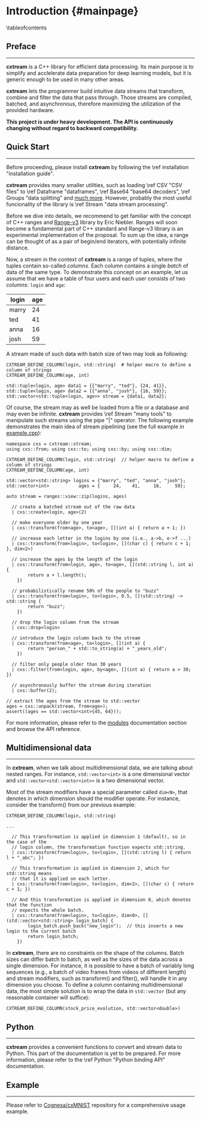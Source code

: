 Introduction {#mainpage}
============

\tableofcontents

Preface
-------
---

__cxtream__ is a C++ library for efficient data processing. Its main purpose is to simplify
and acclelerate data preparation for deep learning models, but it is generic enough to be used
in many other areas.

__cxtream__ lets the programmer build intuitive data streams that transform,
combine and filter the data that pass through. Those streams are compiled,
batched, and asynchronous, therefore maximizing the utilization of the provided
hardware.

**This project is under heavy development. The API is continuously changing without regard
to backward compatibility.**

Quick Start
-----------
---

Before proceeding, please install __cxtream__ by following the
\ref installation "installation guide".

__cxtream__ provides many smaller utilities, such as loading \ref CSV "CSV files" to
\ref Dataframe "dataframes", \ref Base64 "base64 decoders",
\ref Groups "data splitting" and [much more](modules.html). However, probably the most
useful funcionality of the library is \ref Stream "data stream processing".

Before we dive into details, we recommend to get familiar with the concept of C++
ranges and [Range-v3](http://ericniebler.github.io/range-v3/) library by Eric Niebler.
Ranges will soon become a fundamental part of C++ standard and Range-v3 library
is an experimental implementation of the proposal. To sum up the idea,
a range can be thought of as a pair of begin/end iterators, with potentially
infinite distance.

Now, a stream in the context of __cxtream__ is a range of tuples, where the tuples
contain so-called _columns_.  Each column contains a single _batch_ of data of
the same type. To demonstrate this concept on an example, let us assume that
we have a table of four users and each user consists of two
columns: `login` and `age`:

| login | age |
|-------|-----|
| marry | 24  |
| ted   | 41  |
| anna  | 16  |
| josh  | 59  |

A stream made of such data with batch size of two may look as following:

```{.cpp}
CXTREAM_DEFINE_COLUMN(login, std::string)  # helper macro to define a column of strings
CXTREAM_DEFINE_COLUMN(age, int)

std::tuple<login, age> data1 = {{"marry", "ted"}, {24, 41}},
std::tuple<login, age> data2 = {{"anna", "josh"}, {16, 59}};
std::vector<std::tuple<login, age>> stream = {data1, data2};
```

Of course, the stream may as well be loaded from a file or a database and may even
be infinite. __cxtream__ provides \ref Stream "many tools" to manipulate such
streams using the pipe "|" operator. The following example demonstrates the main idea of
stream pipelining (see the full example in [example.cpp](example_8cpp_source.html)):

```{.cpp}
namespace cxs = cxtream::stream;
using cxs::from; using cxs::to; using cxs::by; using cxs::dim;

CXTREAM_DEFINE_COLUMN(login, std::string)  // helper macro to define a column of strings
CXTREAM_DEFINE_COLUMN(age, int)

std::vector<std::string> logins = {"marry", "ted", "anna", "josh"};
std::vector<int>           ages = {     24,    41,     16,     59};

auto stream = ranges::view::zip(logins, ages)

  // create a batched stream out of the raw data
  | cxs::create<login, age>(2)

  // make everyone older by one year
  | cxs::transform(from<age>, to<age>, [](int a) { return a + 1; })

  // increase each letter in the logins by one (i.e., a->b, e->f ...)
  | cxs::transform(from<login>, to<login>, [](char c) { return c + 1; }, dim<2>)

  // increase the ages by the length of the login
  | cxs::transform(from<login, age>, to<age>, [](std::string l, int a) {
        return a + l.length();
    })

  // probabilistically rename 50% of the people to "buzz"
  | cxs::transform(from<login>, to<login>, 0.5, [](std::string) -> std::string {
        return "buzz";
    })

  // drop the login column from the stream
  | cxs::drop<login>

  // introduce the login column back to the stream
  | cxs::transform(from<age>, to<login>, [](int a) {
        return "person_" + std::to_string(a) + "_years_old";
    })

  // filter only people older than 30 years
  | cxs::filter(from<login, age>, by<age>, [](int a) { return a > 30; })

  // asynchronously buffer the stream during iteration
  | cxs::buffer(2);

// extract the ages from the stream to std::vector
ages = cxs::unpack(stream, from<age>);
assert((ages == std::vector<int>{45, 64}));
```

For more information, please refer to the [modules](modules.html) documentation section
and browse the API reference.

Multidimensional data
---------------------
---

In __cxtream__, when we talk about multidimensional data, we are talking about nested
ranges. For instance, `std::vector<int>` is a one dimensional vector and
`std::vector<std::vector<int>>` is a two dimensional vector.

Most of the stream modifiers have a special parameter called `dim<N>`,
that denotes in which dimension should the modifier operate. For instance,
consider the transform() from our previous example:

```{.cpp}
CXTREAM_DEFINE_COLUMN(login, std::string)

...

  // This transformation is applied in dimension 1 (default), so in the case of the
  // login column, the transformation function expects std::string.
  | cxs::transform(from<login>, to<login>, [](std::string l) { return l + "_abc"; })

  // This transformation is applied in dimension 2, which for std::string means
  // that it is applied on each letter.
  | cxs::transform(from<login>, to<login>, dim<2>, [](char c) { return c + 1; })

  // And this transformation is applied in dimension 0, which denotes that the function
  // expects the whole batch.
  | cxs::transform(from<login>, to<login>, dim<0>, [](std::vector<std::string> login_batch) {
        login_batch.push_back("new_login");  // this inserts a new login to the current batch
        return login_batch;
    })
```

In __cxtream__, there are no constraints on the shape of the columns. Batch
sizes can differ batch to batch, as well as the sizes of the data across a
single dimension. For instance, it is possible to have a batch of variably long
sequences (e.g., a batch of video frames from videos of different length) and
stream modifiers, such as transform() and filter(), will handle it in any dimension
you choose. To define a column containing multidimensional data, the most simple
solution is to wrap the data in `std::vector` (but any reasonable container will
suffice):

```
CXTREAM_DEFINE_COLUMN(stock_price_evolution, std::vector<double>)
```

Python
------
---

__cxtream__ provides a convenient functions to convert and stream data to Python.
This part of the documentation is yet to be prepared.
For more information, please refer to the \ref Python "Python binding API" documentation.

Example
-------
---

Please refer to [Cognexa/cxMNIST](https://github.com/Cognexa/cxMNIST) repository for
a comprehensive usage example.
